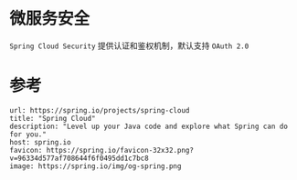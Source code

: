 
# 微服务安全

`Spring Cloud Security` 提供认证和鉴权机制，默认支持 `OAuth 2.0`

# 参考

```cardlink
url: https://spring.io/projects/spring-cloud
title: "Spring Cloud"
description: "Level up your Java code and explore what Spring can do for you."
host: spring.io
favicon: https://spring.io/favicon-32x32.png?v=96334d577af708644f6f0495dd1c7bc8
image: https://spring.io/img/og-spring.png
```
